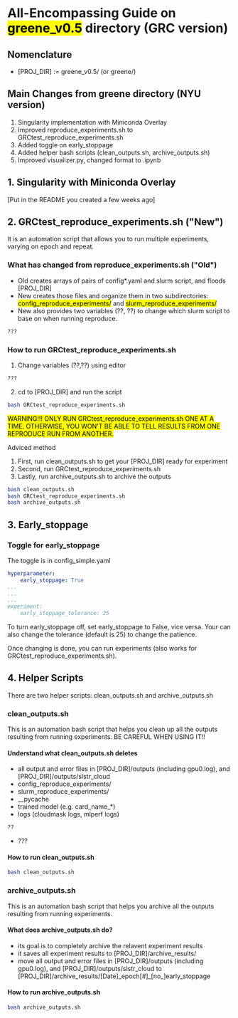 # All-Encompassing Guide on <mark>greene_v0.5</mark> directory (GRC version)

## Nomenclature
* [PROJ_DIR] := greene_v0.5/ (or greene/)

## Main Changes from greene directory (NYU version)
1. Singularity implementation with Miniconda Overlay
2. Improved reproduce_experiments.sh to GRCtest_reproduce_experiments.sh
3. Added toggle on early_stoppage
4. Added helper bash scripts (clean_outputs.sh, archive_outputs.sh)
5. Improved visualizer.py, changed format to .ipynb


## 1. Singularity with Miniconda Overlay
[Put in the README you created a few weeks ago]


## 2. GRCtest_reproduce_experiments.sh ("New")
It is an automation script that allows you to run multiple experiments, varying on epoch and repeat.

### What has changed from reproduce_experiments.sh ("Old")
* Old creates arrays of pairs of config*.yaml and slurm script, and floods [PROJ_DIR]
* New creates those files and organize them in two subdirectories: <mark>config_reproduce_experiments/</mark> and <mark>slurm_reproduce_experiments/</mark>
* New also provides two variables (??, ??) to change which slurm script to base on when running reproduce.
```bash
???
```

### How to run GRCtest_reproduce_experiments.sh
1. Change variables (??,??) using editor
```bash
???
```
2. cd to [PROJ_DIR] and run the script
```bash
bash GRCtest_reproduce_experiments.sh
```
<mark>WARNING!!! ONLY RUN GRCtest_reproduce_experiments.sh ONE AT A TIME. OTHERWISE, YOU WON'T BE ABLE TO TELL RESULTS FROM ONE REPRODUCE RUN FROM ANOTHER.</mark>

Adviced method
1. First, run clean_outputs.sh to get your [PROJ_DIR] ready for experiment
2. Second, run GRCtest_reproduce_experiments.sh
3. Lastly, run archive_outputs.sh to archive the outputs

```bash
bash clean_outputs.sh
bash GRCtest_reproduce_experiments.sh
bash archive_outputs.sh
```

## 3. Early_stoppage

### Toggle for early_stoppage
The toggle is in config_simple.yaml
```yaml
hyperparameter:
    early_stoppage: True
...
...
...
experiment:
    early_stoppage_tolerance: 25
```
To turn early_stoppage off, set early_stoppage to False, vice versa. Your can also change the tolerance (default is 25) to change the patience.

Once changing is done, you can run experiments (also works for GRCtest_reproduce_experiments.sh).


## 4. Helper Scripts
There are two helper scripts: clean_outputs.sh and archive_outputs.sh

### clean_outputs.sh
This is an automation bash script that helps you clean up all the outputs resulting from running experiments. BE CAREFUL WHEN USING IT!!

#### Understand what clean_outputs.sh deletes
* all output and error files in [PROJ_DIR]/outputs (including gpu0.log), and [PROJ_DIR]/outputs/slstr_cloud
* config_reproduce_experiments/
* slurm_reproduce_experiments/
* __pycache
* trained model (e.g. card_name_*)
* logs (cloudmask logs, mlperf logs)
```bash
??
```
* ???


#### How to run clean_outputs.sh
```bash
bash clean_outputs.sh
```

### archive_outputs.sh
This is an automation bash script that helps you archive all the outputs resulting from running experiments.

#### What does archive_outputs.sh do?
* its goal is to completely archive the relavent experiment results
* it saves all experiment results to [PROJ_DIR]/archive_results/
* move all output and error files in [PROJ_DIR]/outputs (including gpu0.log), and [PROJ_DIR]/outputs/slstr_cloud to [PROJ_DIR]/archive_results/[Date]\_epoch[#]\_[no_]early_stoppage

#### How to run archive_outputs.sh
```bash
bash archive_outputs.sh
```